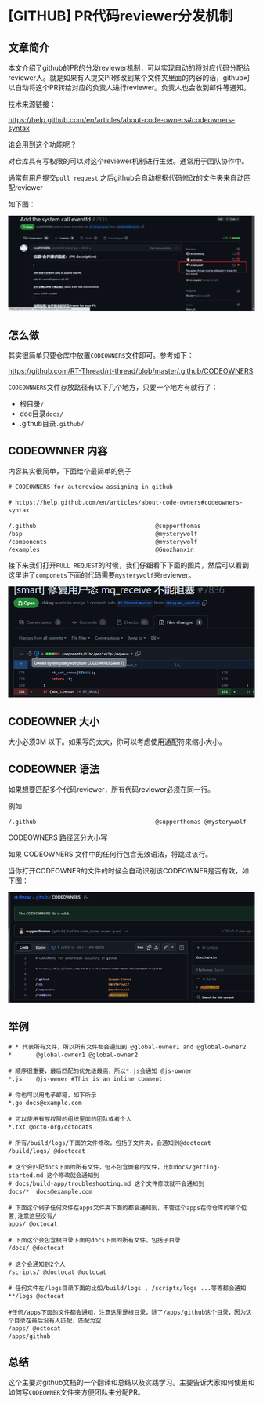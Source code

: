 # [GITHUB]  PR代码reviewer分发机制

## 文章简介

本文介绍了github的PR的分发reviewer机制，可以实现自动的将对应代码分配给reviewer人。就是如果有人提交PR修改到某个文件夹里面的内容的话，github可以自动将这个PR转给对应的负责人进行reviewer。负责人也会收到邮件等通知。

技术来源链接：

https://help.github.com/en/articles/about-code-owners#codeowners-syntax

谁会用到这个功能呢？

对仓库具有写权限的可以对这个reviewer机制进行生效。通常用于团队协作中。

通常有用户提交`pull request` 之后github会自动根据代码修改的文件夹来自动匹配reviewer

如下图：

![image-20230720221507699](images/image-20230720221507699.png)

## 怎么做

其实很简单只要仓库中放置`CODEOWNERS`文件即可。参考如下：

https://github.com/RT-Thread/rt-thread/blob/master/.github/CODEOWNERS

`CODEOWNNERS`文件存放路径有以下几个地方，只要一个地方有就行了：

- 根目录`/`
- doc目录`docs/`
- .github目录`.github/`

## CODEOWNNER 内容

内容其实很简单，下面给个最简单的例子

```
# CODEOWNERS for autoreview assigning in github

# https://help.github.com/en/articles/about-code-owners#codeowners-syntax

/.github                                  @supperthomas
/bsp                                      @mysterywolf
/components                               @mysterywolf
/examples                                 @Guozhanxin
```

接下来我们打开`PULL REQUEST`的时候，我们仔细看下下面的图片，然后可以看到这里讲了`componets`下面的代码需要`mysterywolf`来reviewer。

![image-20230720215804535](images/image-20230720215804535.png)

## CODEOWNER 大小

大小必须3M 以下。如果写的太大，你可以考虑使用通配符来缩小大小。

## CODEOWNER 语法

如果想要匹配多个代码reviewer，所有代码reviewer必须在同一行。

例如

```
/.github                                  @supperthomas @mysterywolf
```

CODEOWNERS 路径区分大小写

如果 CODEOWNERS 文件中的任何行包含无效语法，将跳过该行。

当你打开CODEOWNER的文件的时候会自动识别该CODEOWNER是否有效，如下图：

![image-20230720220830288](images/image-20230720220830288.png)

##  举例



```
# * 代表所有文件，所以所有文件都会通知到 @global-owner1 and @global-owner2
*       @global-owner1 @global-owner2

# 顺序很重要，最后匹配的优先级最高，所以*.js会通知 @js-owner
*.js    @js-owner #This is an inline comment.

# 你也可以用电子邮箱，如下所示
*.go docs@example.com

# 可以使用有写权限的组织里面的团队或者个人
*.txt @octo-org/octocats

# 所有/build/logs/下面的文件修改，包括子文件夹，会通知到@doctocat
/build/logs/ @doctocat

# 这个会匹配docs下面的所有文件，但不包含嵌套的文件，比如docs/getting-started.md 这个修改就会通知到
# docs/build-app/troubleshooting.md 这个文件修改就不会通知到
docs/*  docs@example.com

# 下面这个例子任何文件在apps文件夹下面的都会通知到，不管这个apps在你仓库的哪个位置,注意这里没有/
apps/ @octocat

# 下面这个会包含根目录下面的docs下面的所有文件，包括子目录
/docs/ @doctocat

# 这个会通知到2个人
/scripts/ @doctocat @octocat

# 任何文件在/logs目录下面的比如/build/logs , /scripts/logs ...等等都会通知 
**/logs @octocat

#任何/apps下面的文件都会通知，注意这里是根目录，除了/apps/github这个目录，因为这个目录在最后没有人匹配，匹配为空
/apps/ @octocat
/apps/github
```

## 总结

这个主要对github文档的一个翻译和总结以及实践学习。主要告诉大家如何使用和如何写`CODEOWNER`文件来方便团队来分配PR。